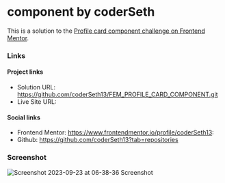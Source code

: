 # component by coderSeth

This is a solution to the [Profile card component challenge on Frontend Mentor](https://www.frontendmentor.io/challenges/profile-card-component-cfArpWshJ).

### Links

#### Project links

- Solution URL: https://github.com/coderSeth13/FEM_PROFILE_CARD_COMPONENT.git
- Live Site URL:

#### Social links

- Frontend Mentor: https://www.frontendmentor.io/profile/coderSeth13:
- Github: https://github.com/coderSeth13?tab=repositories

### Screenshot
![Screenshot 2023-09-23 at 06-38-36 Screenshot](https://github.com/coderSeth13/FEM_PROFILE_CARD_COMPONENT/assets/145410639/7eb6b689-3c4f-4a03-b369-7728d7be22c7)

